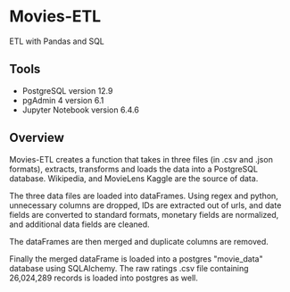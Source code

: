 # Movies-ETL
ETL with Pandas and SQL

## Tools
- PostgreSQL version 12.9
- pgAdmin 4 version 6.1
- Jupyter Notebook version 6.4.6

## Overview
Movies-ETL creates a function that takes in three files (in .csv and .json formats), extracts, transforms and loads the data into a PostgreSQL database.  Wikipedia, and MovieLens Kaggle are the source of data. 

The three data files are loaded into dataFrames. Using regex and python, unnecessary columns are dropped, IDs are extracted out of urls, and date fields are converted to standard formats, monetary fields are normalized, and additional data fields are cleaned.

The dataFrames are then merged and duplicate columns are removed.

Finally the merged dataFrame is loaded into a postgres "movie_data" database using SQLAlchemy.  The raw ratings .csv file containing 26,024,289 records is loaded into postgres as well. 


